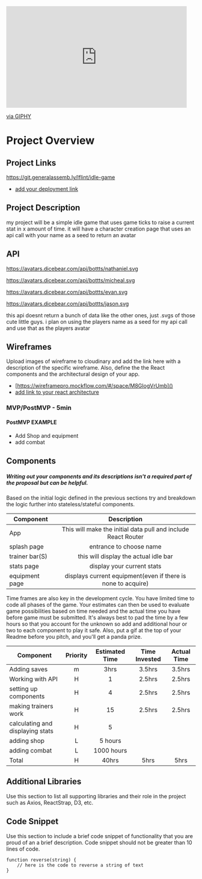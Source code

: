 <iframe src="https://giphy.com/embed/EatwJZRUIv41G" width="480" height="270" frameBorder="0" class="giphy-embed" allowFullScreen></iframe><p><a href="https://giphy.com/gifs/keep-rollin-EatwJZRUIv41G">via GIPHY</a></p>

# Project Overview

## Project Links

https://git.generalassemb.ly/lflint/idle-game
- [add your deployment link]()

## Project Description

my project will be a simple idle game that uses game ticks to raise a current stat in x amount of time. it will have a character creation page that uses an api call with your name as a seed to return an avatar

## API
https://avatars.dicebear.com/api/bottts/nathaniel.svg

https://avatars.dicebear.com/api/bottts/micheal.svg

https://avatars.dicebear.com/api/bottts/evan.svg

https://avatars.dicebear.com/api/bottts/jason.svg

this api doesnt return a bunch of data like the other ones, just .svgs of those cute little guys. i plan on using the players name as a seed for my api call and use that as the players avatar


## Wireframes

Upload images of wireframe to cloudinary and add the link here with a description of the specific wireframe. Also, define the the React components and the architectural design of your app.

- [https://wireframepro.mockflow.com/#/space/M8GIogVrUmb]()
- [add link to your react architecture]()


### MVP/PostMVP - 5min
 

#### PostMVP EXAMPLE

- Add Shop and equipment
- add combat

## Components
##### Writing out your components and its descriptions isn't a required part of the proposal but can be helpful.

Based on the initial logic defined in the previous sections try and breakdown the logic further into stateless/stateful components. 

| Component | Description | 
| --- | :---: |  
| App | This will make the initial data pull and include React Router| 
| splash page |entrance to choose name| 
| trainer bar(S) | this will display the actual idle bar| 
|stats page| display your current stats|
|equipment page| displays current equipment(even if there is none to acquire)


Time frames are also key in the development cycle.  You have limited time to code all phases of the game.  Your estimates can then be used to evaluate game possibilities based on time needed and the actual time you have before game must be submitted. It's always best to pad the time by a few hours so that you account for the unknown so add and additional hour or two to each component to play it safe. Also, put a gif at the top of your Readme before you pitch, and you'll get a panda prize.

| Component | Priority | Estimated Time | Time Invested | Actual Time |
| --- | :---: |  :---: | :---: | :---: |
| Adding saves | m | 3hrs| 3.5hrs | 3.5hrs |
| Working with API | H | 1| 2.5hrs | 2.5hrs |
| setting up components | H | 4| 2.5hrs | 2.5hrs |
| making trainers work | H | 15| 2.5hrs | 2.5hrs |
| calculating and displaying stats| H| 5 | | |
|adding shop| L | 5 hours | | |
|adding combat|L |1000 hours| | |
| Total | H | 40hrs| 5hrs | 5hrs |

## Additional Libraries
 Use this section to list all supporting libraries and their role in the project such as Axios, ReactStrap, D3, etc. 

## Code Snippet

Use this section to include a brief code snippet of functionality that you are proud of an a brief description.  Code snippet should not be greater than 10 lines of code. 

```
function reverse(string) {
	// here is the code to reverse a string of text
}
```
